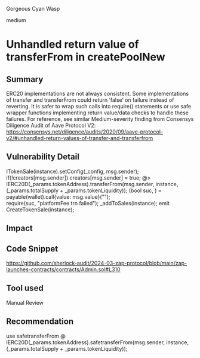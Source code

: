 Gorgeous Cyan Wasp

medium

# Unhandled return value of transferFrom in createPoolNew

## Summary
ERC20 implementations are not always consistent. Some implementations of transfer and transferFrom could return ‘false’ on failure instead of reverting. It is safer to wrap such calls into require() statements or use safe wrapper functions implementing return value/data checks to handle these failures. For reference, see similar Medium-severity finding from Consensys Diligence Audit of Aave Protocol V2: https://consensys.net/diligence/audits/2020/09/aave-protocol-v2/#unhandled-return-values-of-transfer-and-transferfrom

## Vulnerability Detail
 ITokenSale(instance).setConfig(_config, msg.sender);
        if(!creators[msg.sender]) creators[msg.sender] = true;
    @>    IERC20D(_params.tokenAddress).transferFrom(msg.sender, instance, (_params.totalSupply + _params.tokenLiquidity));
        (bool suc, ) = payable(wallet).call{value: msg.value}("");             
            require(suc, "platformFee trn failed");
        _addToSales(instance);
        emit CreateTokenSale(instance);
## Impact

## Code Snippet
https://github.com/sherlock-audit/2024-03-zap-protocol/blob/main/zap-launches-contracts/contracts/Admin.sol#L310
## Tool used

Manual Review

## Recommendation
use safetransferFrom
 @    IERC20D(_params.tokenAddress).safetransferFrom(msg.sender, instance, (_params.totalSupply + _params.tokenLiquidity));